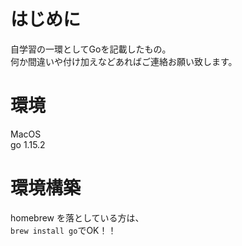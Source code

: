 # はじめに  
自学習の一環としてGoを記載したもの。  
何か間違いや付け加えなどあればご連絡お願い致します。  

# 環境
MacOS   
go 1.15.2

# 環境構築
homebrew を落としている方は、  
```brew install go```でOK！！